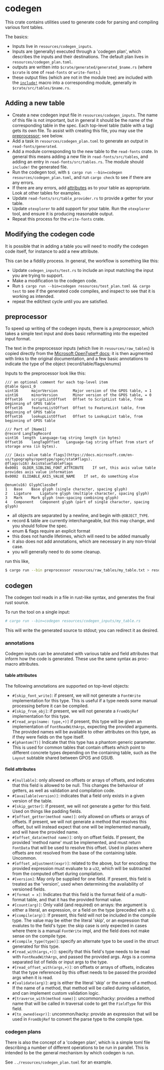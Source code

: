 # codegen

This crate contains utilities used to generate code for parsing and
compiling various font tables.

The basics:
- Inputs live in `resources/codegen_inputs`.
- Inputs are (generally) executed through a 'codegen plan', which describes the
  inputs and their destinations. The default plan lives in
  `resources/codegen_plan.toml`.
- outputs are written into `$crate/generated/generated_$name.rs` (where `$crate` is one of
  `read-fonts` or `write-fonts`.)
- these output files (which are not in the module tree) are included with the
  [`include!`][] macro into a corresponding module, generally in
  `$crate/src/tables/$name.rs`.


## Adding a new table

- Create a new codegen input file in `resources/codegen_inputs`. The name of
  this file is not important, but in general it should be the name of the
  corresponding table in the spec. Each top-level table (table with a tag) gets
  its own file. To assist with creating this file, you may use the
  [preprocessor](#preprocessor); see below.
- Add a task in `resources/codegen_plan.toml` to generate an output in
  `read-fonts/generated`.
- Add a module corresponding to the new table to the `read-fonts` crate. In
  general this means adding a new file in `read-fonts/src/tables`, and adding an
  entry in `read-fonts/src/tables.rs`. The module should `include!` the
  generated file.
- Run the codegen tool, with
  `$ cargo run --bin=codegen resources/codegen_plan.toml`, and run `cargo check`
  to see if there are any errors.
- If there are any errors, add [attributes](#annotations) as to your table
  as appropriate. Look at other tables for examples.
- Update `read-fonts/src/table_provider.rs` to provide a getter for your table.
- Update `otexplorer` to add support for your table. Run the `otexplorer` tool,
  and ensure it is producing reasonable output.
- Repeat this process for the `write-fonts` crate.


## Modifying the codegen code

It is possible that in adding a table you will need to modify the codegen code
itself, for instance to add a new attribute.

This can be a fiddily process. In general, the workflow is something like this:

- Update `codegen_inputs/test.rs` to include an input matching the input you are
  trying to support.
- Make a modification to the codegen code.
- Run `$ cargo run --bin=codegen resources/test_plan.toml && cargo test` to see
  if the generated code compiles, and inspect to see that it is working as
  intended.
- repeat the edit/test cycle until you are satisfied.

## preprocessor

To speed up writing of the codegen inputs, there is a *preprocessor*, which
takes a simple text input and does basic reformatting into the expected input
format.

The text in the preprocessor inputs (which live in `resources/raw_tables`) is
copied directly from the [Microsoft OpenType® docs][opentype]; it is then
augmented with links to the original documentation, and a few basic annotations
to indicate the type of the object (record/table/flags/enums)

Inputs to the preprocessor look like this:

```
/// an optional comment for each top-level item
@table Gpos1_0
uint16      majorVersion       Major version of the GPOS table, = 1
uint16      minorVersion       Minor version of the GPOS table, = 0
Offset16    scriptListOffset   Offset to ScriptList table, from beginning of GPOS table
Offset16    featureListOffset  Offset to FeatureList table, from beginning of GPOS table
Offset16    lookupListOffset   Offset to LookupList table, from beginning of GPOS table

/// Part of [Name1]
@record LangTagRecord
uint16	length	Language-tag string length (in bytes)
Offset16	langTagOffset	Language-tag string offset from start of storage area (in bytes).

/// [Axis value table flags](https://docs.microsoft.com/en-us/typography/opentype/spec/stat#flags).
@flags(u16) AxisValueTableFlags
0x0001	OLDER_SIBLING_FONT_ATTRIBUTE	If set, this axis value table provides axis value information
0x0002	ELIDABLE_AXIS_VALUE_NAME	If set, do something else

@enum(u16) GlyphClassDef
1	Base	Base glyph (single character, spacing glyph)
2	Ligature	Ligature glyph (multiple character, spacing glyph)
3	Mark	Mark glyph (non-spacing combining glyph)
4	Component	Component glyph (part of single character, spacing glyph)
```

- all objects are separated by a newline, and begin with `@OBJECT_TYPE`.
- record & table are currently interchangeable, but this may change, and  you
  should follow the spec.
- enum & flags require an explicit format
- this does not handle lifetimes, which will need to be added manually
- it also does not add annotations, which are necessary in any non-trivial case.
- you will generally need to do some cleanup.

run this like,

```sh
$ cargo run --bin preprocessor resources/raw_tables/my_table.txt > resources/codegen_inputs/my_table.rs
```

## codegen

The codegen tool reads in a file in rust-like syntax, and generates the final
rust source.

To run the tool on a single input:

```sh
# cargo run --bin=codegen resources/codegen_inputs/my_table.rs
```

This will write the generated source to stdout; you can redirect it as desired.

### annotations

Codegen inputs can be annotated with various table and field attributes that
inform how the code is generated. These use the same syntax as proc-macro
attributes.

#### table attributes

The following annotations are supported on top-level objects:

- `#[skip_font_write]`: if present, we will not generate a `FontWrite`
  implementation for this type. This is useful if a type needs some manual
  processing before it can be compiled.
- `#[skip_from_obj]`: if present, we will not generate a `FromObjRef`
  implementation for this type.
- `#[read_args(name: type,+)]` if present, this type will be given an
  implementation of `FontReadWithArgs`, expecting the provided arguments. The
  provided names will be available to other attributes on this type, as if they
  were fields on the type itself.
- `#[phantom(T)]` Indicate that this type has a phantom generic parameter. This
  is used for common tables that contain offsets which point to different
  concrete types depending on the containing table, such as the `Layout`
  subtable shared between GPOS and GSUB.


#### field attributes
- `#[nullable]`: only allowed on offsets or arrays of offsets, and indicates
  that this field is allowed to be null. This changes the behaviour of getters,
  as well as validation and compilation code.
- `#[available(version)]`: indicates that a field only exists in a given version
  of the table.
- `#[skip_getter]`: if present, we will not generate a getter for this field.
  Used on things like padding fields.
- `#[offset_getter(method name)]`: only allowed on offsets or arrays of offsets.
  If present, we will not generate a method that resolves this offset, but will
  instead expect that one will be implemented manually, and will have the
  provided name.
- `#[offset_data(method name)]`: only on offset fields. If present, the provided
  'method name' must be implemented, and must return `FontData` that will be
  used to resolve this offset. Used in places where offsets are not resolved
  from the base of the containing table. Uncommon.
- `#[offset_adjustment(expr)]`: related to the above, but for encoding: the
  provided expression must evaluate to a `u32`, which will be subtracted from
  the computed offset during compilation.
- `#[version]`: May only be supplied for one field. If present, this field is
  treated as the 'version', used when determining the availability of versioned
  fields.
- `#[format = x]`: Indicates that this field is the format field of a
  multi-format table, and that it has the provided format value.
- `#[count(arg)]`: Only valid (and required) on arrays: the argument is either a literal,
  an expression, or a field on the type (preceded with a `$`).
- `#[compile(arg)]`: If present, this field will not be included in the compile
  type. The value may be either the literal 'skip', or an expression that
  evalutes to the field's type: the skip case is only expected in cases where
  there is a manual `FontWrite` impl, and the field does not make sense on the
  compile type.
- `#[compile_type(type)]`: specify an alternate type to be used in the struct
  generated for this type.
- `#[read_with(args,+)]`: specify that this field's type needs to be read with
  `FontReadWithArgs`, and passed the provided args. Args is a comma separated
  list of fields or input args to the type.
- `#[read_offset_with(args,+)]`: on offsets or arrays of offsets, indicates that
  the type referenced by this offset needs to be passed the provided args when
  it is read.
- `#[validate(arg)]`: arg is either the literal 'skip' or the name of a method.
  If the name of a method, that method will be called during validation, and can
  implement custom validation logic.
- `#[traverse_with(method name)]`: uncommon/hacky: provides a method name that
  will be called in traversal code to get the `FieldType` for this field.
- `#[to_owned(expr)]`: uncommon/hacky: provide an expression that will be used
  in `FromObjRef` to convert the parse type to the compile type.


### codegen plans

There is also the concept of a 'codegen plan', which is a simple toml file
describing a number of different operations to be run in parallel. This is
intended to be the general mechanism by which codegen is run.

See `../resources/codegen_plan.toml` for an example.

[opentype]: https://docs.microsoft.com/en-us/typography/opentype/
[`include!`]: http://doc.rust-lang.org/1.64.0/std/macro.include.html

